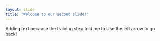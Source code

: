 ```yaml
---
layout: slide
title: "Welcome to our second slide!"
---
```

Adding text because the training step told me to
Use the left arrow to go back!